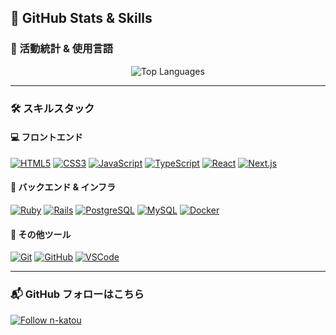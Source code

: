 ## 🌟 GitHub Stats & Skills

### 🚀 活動統計 & 使用言語
<p align="center">
  <img src="https://github-readme-stats.vercel.app/api/top-langs/?username=n-katou&layout=compact&theme=tokyonight&hide_border=true" alt="Top Languages" />
</p>

---

### 🛠️ スキルスタック

#### 💻 フロントエンド
[![HTML5](https://img.shields.io/badge/HTML5-E34F26?style=flat&logo=html5&logoColor=white)](https://developer.mozilla.org/en-US/docs/Web/HTML)
[![CSS3](https://img.shields.io/badge/CSS3-1572B6?style=flat&logo=css3&logoColor=white)](https://developer.mozilla.org/en-US/docs/Web/CSS)
[![JavaScript](https://img.shields.io/badge/JavaScript-F7DF1E?style=flat&logo=javascript&logoColor=black)](https://developer.mozilla.org/en-US/docs/Web/JavaScript)
[![TypeScript](https://img.shields.io/badge/TypeScript-007ACC?style=flat&logo=typescript&logoColor=white)](https://www.typescriptlang.org/)
[![React](https://img.shields.io/badge/React-61DAFB?style=flat&logo=react&logoColor=black)](https://reactjs.org/)
[![Next.js](https://img.shields.io/badge/Next.js-000000?style=flat&logo=next.js&logoColor=white)](https://nextjs.org/)

#### 🔧 バックエンド & インフラ
[![Ruby](https://img.shields.io/badge/Ruby-CC342D?style=flat&logo=ruby&logoColor=white)](https://www.ruby-lang.org/)
[![Rails](https://img.shields.io/badge/Ruby_on_Rails-CC0000?style=flat&logo=ruby-on-rails&logoColor=white)](https://rubyonrails.org/)
[![PostgreSQL](https://img.shields.io/badge/PostgreSQL-336791?style=flat&logo=postgresql&logoColor=white)](https://www.postgresql.org/)
[![MySQL](https://img.shields.io/badge/MySQL-4479A1?style=flat&logo=mysql&logoColor=white)](https://www.mysql.com/)
[![Docker](https://img.shields.io/badge/Docker-2496ED?style=flat&logo=docker&logoColor=white)](https://www.docker.com/)

#### 🧰 その他ツール
[![Git](https://img.shields.io/badge/Git-F05032?style=flat&logo=git&logoColor=white)](https://git-scm.com/)
[![GitHub](https://img.shields.io/badge/GitHub-181717?style=flat&logo=github&logoColor=white)](https://github.com/n-katou)
[![VSCode](https://img.shields.io/badge/VSCode-0078D4?style=flat&logo=visual-studio-code&logoColor=white)](https://code.visualstudio.com/)

---

### 📬 GitHub フォローはこちら  
[![Follow n-katou](https://img.shields.io/badge/GitHub-Follow-181717?style=for-the-badge&logo=github&logoColor=white)](https://github.com/n-katou)
